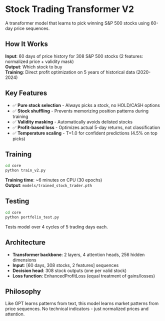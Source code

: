# Stock Trading Transformer V2

A transformer model that learns to pick winning S&P 500 stocks using 60-day price sequences.

## How It Works

**Input**: 60 days of price history for 308 S&P 500 stocks (2 features: normalized price + validity mask)  
**Output**: Which stock to buy  
**Training**: Direct profit optimization on 5 years of historical data (2020-2024)

## Key Features

- ✅ **Pure stock selection** - Always picks a stock, no HOLD/CASH options
- ✅ **Stock shuffling** - Prevents memorizing position patterns during training
- ✅ **Validity masking** - Automatically avoids delisted stocks
- ✅ **Profit-based loss** - Optimizes actual 5-day returns, not classification
- ✅ **Temperature scaling** - T=1.0 for confident predictions (4.5% on top picks)

## Training

```bash
cd core
python train_v2.py
```

**Training time**: ~6 minutes on CPU (30 epochs)  
**Output**: `models/trained_stock_trader.pth`

## Testing

```bash
cd core  
python portfolio_test.py
```

Tests model over 4 cycles of 5 trading days each.

## Architecture

- **Transformer backbone**: 2 layers, 4 attention heads, 256 hidden dimensions
- **Input**: [60 days, 308 stocks, 2 features] sequences
- **Decision head**: 308 stock outputs (one per valid stock)
- **Loss function**: EnhancedProfitLoss (equal treatment of gains/losses)

## Philosophy

Like GPT learns patterns from text, this model learns market patterns from price sequences. No technical indicators - just normalized prices and attention.